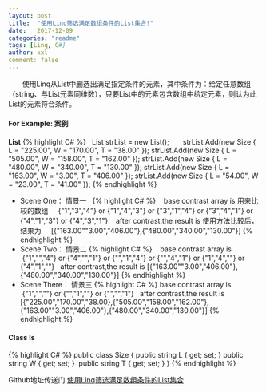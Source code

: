 ```yaml
---
layout: post
title:  "使用Linq筛选满足数组条件的List集合!"
date:   2017-12-09
categories: "readme"
tags: [Linq, C#]
author: xxl
comment: false
---
```

　　使用Linq从List中删选出满足指定条件的元素，其中条件为：给定任意数组（string、与List元素同维数），只要List中的元素包含数组中给定元素，则认为此List的元素符合条件。
 
#### For Example: 案例

**List**
{% highlight C# %}
    List<Size> strList = new List<Size>();      
    strList.Add(new Size { L = "225.00", W = "170.00", T = "38.00" });
    strList.Add(new Size { L = "505.00", W = "158.00", T = "162.00" });
    strList.Add(new Size { L = "480.00", W = "340.00", T = "130.00" });
    strList.Add(new Size { L = "163.00", W = "3.00", T = "406.00" });
    strList.Add(new Size { L = "54.00", W = "23.00", T = "41.00" });
{% endhighlight %}
* Scene One： 情景一  
{% highlight C# %}
    base contrast array is 用来比较的数组
       {"1","3","4"} or {"1","4","3"} or {"3","1","4"} or {"3","4","1"} or {"4","1","3"} or {"4","3","1"}
    after contrast,the result is 使用方法比较后，结果为
       [{"163.00""3.00","406.00"},{"480.00","340.00","130.00"}]
{% endhighlight %}
* Scene Two： 情景二
{% highlight C# %}
    base contrast array is
      {"1","","4"} or  {"4","","1"} or  {"","1","4"} or  {"","4","1"} or  {"1","4",""} or  {"4","1",""}
    after contrast,the result is
      [{"163.00""3.00","406.00"},{"480.00","340.00","130.00"}]
{% endhighlight %}
* Scene There： 情景三
{% highlight C# %}
    base contrast array is
      {"1","",""} or  {"","1",""} or  {"","","1"} 
    after contrast,the result is
      [{"225.00","170.00","38.00},{"505.00","158.00","162.00"},
      {"163.00""3.00","406.00"},{"480.00","340.00","130.00"}]
{% endhighlight %}
#### Class Is
{% highlight C# %}
public class Size
{
  public string L { get; set; }
  public string W { get; set; }
  public string T { get; set; }
}
{% endhighlight %}



Github地址传送门  [使用Linq筛选满足数组条件的List集合]

[使用Linq筛选满足数组条件的List集合]: https://github.com/xxlllq/Linq_List_Contrast_Baseon_Array
